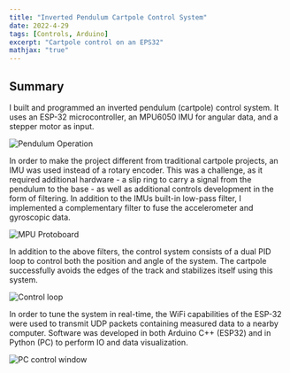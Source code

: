 ```yaml
---
title: "Inverted Pendulum Cartpole Control System"
date: 2022-4-29
tags: [Controls, Arduino]
excerpt: "Cartpole control on an EPS32"
mathjax: "true"
---
```


## Summary
I built and programmed an inverted pendulum (cartpole) control system. It uses an ESP-32 microcontroller, an MPU6050 IMU for angular data, and a stepper motor as input. 

<img src="{{ site.url }}{{ site.baseurl }}/images/Pendulum/PendVideo.gif" alt="Pendulum Operation">

In order to make the project different from traditional cartpole projects, an IMU was used instead of a rotary encoder. This was a challenge, as it required additional hardware - a slip ring to carry a signal from the pendulum to the base - as well as additional controls development in the form of filtering. In addition to the IMUs built-in low-pass filter, I implemented a complementary filter to fuse the accelerometer and gyroscopic data. 

<img src="{{ site.url }}{{ site.baseurl }}/images/Pendulum/Picture1.jpg" alt="MPU Protoboard">

In addition to the above filters, the control system consists of a dual PID loop to control both the position and angle of the system. The cartpole successfully avoids the edges of the track and stabilizes itself using this system. 

<img src="{{ site.url }}{{ site.baseurl }}/images/Pendulum/Picture4.jpg" alt="Control loop">

In order to tune the system in real-time, the WiFi capabilities of the ESP-32 were used to transmit UDP packets containing measured data to a nearby computer. Software was developed in both Arduino C++ (ESP32) and in Python (PC) to perform IO and data visualization. 

<img src="{{ site.url }}{{ site.baseurl }}/images/Pendulum/Picture3.jpg" alt="PC control window">
